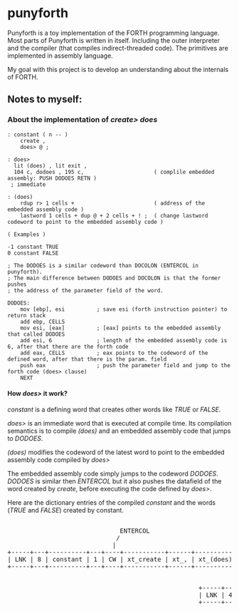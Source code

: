 # punyforth

Punyforth is a toy implementation of the FORTH programming language. Most parts of Punyforth is written in itself. Including the outer interpreter and the compiler (that compiles indirect-threaded code). The primitives are implemented in assembly language.

My goal with this project is to develop an understanding about the internals of FORTH.

## Notes to myself:

### About the implementation of *create> does*

```forth
: constant ( n -- ) 
    create , 
    does> @ ;
    
: does>
  lit (does) , lit exit ,
  104 c, dodoes , 195 c,                      ( complile embedded assembly: PUSH DODOES RETN )
 ; immediate

: (does)
    rdup r> 1 cells +                         ( address of the embedded assembly code )
    lastword 1 cells + dup @ + 2 cells + ! ;  ( change lastword codeword to point to the embedded assembly code )

( Examples )

-1 constant TRUE 
0 constant FALSE

```

```assembly
; The DODOES is a similar codeword than DOCOLON (ENTERCOL in punyforth). 
; The main difference between DODOES and DOCOLON is that the former pushes 
; the address of the parameter field of the word.

DODOES:
    mov [ebp], esi          ; save esi (forth instruction pointer) to return stack
    add ebp, CELLS
    mov esi, [eax]          ; [eax] points to the embedded assembly that called DODOES
    add esi, 6              ; length of the embedded assembly code is 6, after that there are the forth code
    add eax, CELLS          ; eax points to the codeword of the defined word, after that there is the param. field
    push eax                ; push the parameter field and jump to the forth code (does> clause) 
    NEXT

```

#### How *does>* it work?

*constant* is a defining word that creates other words like *TRUE* or *FALSE*.

*does>* is an immediate word that is executed at compile time. Its compilation semantics is to compile *(does)* and an embedded assembly code that jumps to *DODOES*.

*(does)* modifies the codeword of the latest word to point to the embedded assembly code compiled by *does>*

The embedded assembly code simply jumps to the codeword *DODOES*. *DODOES* is similar then *ENTERCOL* but it also pushes the datafield of the word created by *create*, before executing the code defined by *does>*.

Here are the dictionary entries of the compiled *constant* and the words (*TRUE* and *FALSE*) created by constant.

<pre>                        
                              ENTERCOL                                                        jumps to DODOES
                             /                                                               /
                            |                                                               |
+-----+---+----------+---+----+-----------+------+-----------+---------+----------------------+------+---------+
| LNK | 8 | constant | 1 | CW | xt_create | xt_, | xt_(does) | xt_exit | asm: push dodoes ret | xt_@ | xt_exit |
+-----+---+----------+---+----+-----------+------+-----------+---------+----------------------+------+---------+
                                                                            /             /
                                                                           |             |
                                                   +-----+---+------+---+----+----+      |
                                                   | LNK | 4 | TRUE | 1 | CW | -1 |      |
                                                   +-----+---+------+---+----+----+      |
                                                                                         |
                                                                 +-----+---+-------+---+----+---+
                                                                 | LNK | 5 | FALSE | 1 | CW | 0 |
                                                                 +-----+---+-------+---+----+---+

</pre>
